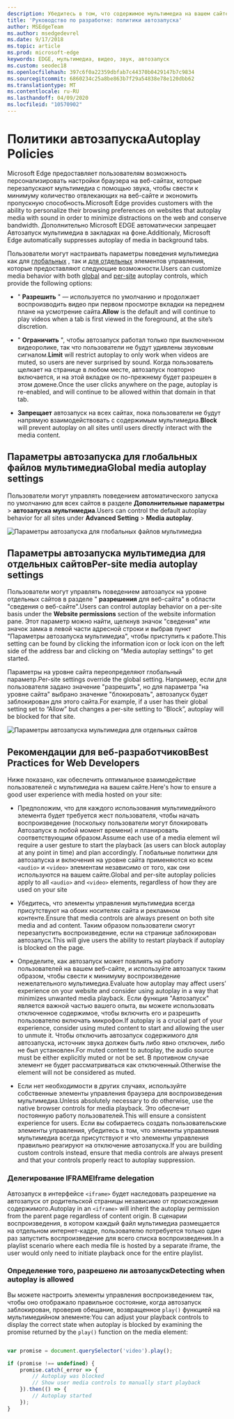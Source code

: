 ```yaml
---
description: Убедитесь в том, что содержимое мультимедиа на вашем сайте является предполагаемым.
title: 'Руководство по разработке: политики автозапуска'
author: MSEdgeTeam
ms.author: msedgedevrel
ms.date: 9/17/2018
ms.topic: article
ms.prod: microsoft-edge
keywords: EDGE, мультимедиа, видео, звук, автозапуск
ms.custom: seodec18
ms.openlocfilehash: 397c6f0a22359dbfab7c44370b0429147b7c9834
ms.sourcegitcommit: 6860234c25a8be863b7f29a54838e78e120dbb62
ms.translationtype: MT
ms.contentlocale: ru-RU
ms.lasthandoff: 04/09/2020
ms.locfileid: "10570902"
---
```

# <span data-ttu-id="7415c-104">Политики автозапуска</span><span class="sxs-lookup"><span data-stu-id="7415c-104">Autoplay Policies</span></span>

<span data-ttu-id="7415c-105">Microsoft Edge предоставляет пользователям возможность персонализировать настройки браузера на веб-сайтах, которые перезапускают мультимедиа с помощью звука, чтобы свести к минимуму количество отвлекающих на веб-сайте и экономить пропускную способность.</span><span class="sxs-lookup"><span data-stu-id="7415c-105">Microsoft Edge provides customers with the ability to personalize their browsing preferences on websites that autoplay media with sound in order to minimize distractions on the web and conserve bandwidth.</span></span> <span data-ttu-id="7415c-106">Дополнительно Microsoft EDGE автоматически запрещает Автозапуск мультимедиа в закладках на фоне.</span><span class="sxs-lookup"><span data-stu-id="7415c-106">Additionaly, Microsoft Edge automatically suppresses autoplay of media in background tabs.</span></span>

<span data-ttu-id="7415c-107">Пользователи могут настраивать параметры поведения мультимедиа как для [глобальных](#global-media-autoplay-settings) , так и [для отдельных](#per-site-media-autoplay-settings) элементов управления, которые предоставляют следующие возможности.</span><span class="sxs-lookup"><span data-stu-id="7415c-107">Users can customize media behavior with both [global](#global-media-autoplay-settings) and [per-site](#per-site-media-autoplay-settings) autoplay controls, which provide the following options:</span></span>

- <span data-ttu-id="7415c-108">" **Разрешить** " — используется по умолчанию и продолжает воспроизводить видео при первом просмотре вкладки на переднем плане на усмотрение сайта.</span><span class="sxs-lookup"><span data-stu-id="7415c-108">**Allow**  is the default and will continue to play videos when a tab is first viewed in the foreground, at the site’s discretion.</span></span>

- <span data-ttu-id="7415c-109">" **Ограничить** ", чтобы автозапуск работал только при выключенном видеоролике, так что пользователи не будут удивлены звуковым сигналом.</span><span class="sxs-lookup"><span data-stu-id="7415c-109">**Limit** will restrict autoplay to only work when videos are muted, so users are never surprised by sound.</span></span> <span data-ttu-id="7415c-110">Когда пользователь щелкает на странице в любом месте, автозапуск повторно включается, и на этой вкладке он по-прежнему будет разрешен в этом домене.</span><span class="sxs-lookup"><span data-stu-id="7415c-110">Once the user clicks anywhere on the page, autoplay is re-enabled, and will continue to be allowed within that domain in that tab.</span></span>

- <span data-ttu-id="7415c-111">**Запрещает** автозапуск на всех сайтах, пока пользователи не будут напрямую взаимодействовать с содержимым мультимедиа.</span><span class="sxs-lookup"><span data-stu-id="7415c-111">**Block** will prevent autoplay on all sites until users directly interact with the media content.</span></span>

## <span data-ttu-id="7415c-112">Параметры автозапуска для глобальных файлов мультимедиа</span><span class="sxs-lookup"><span data-stu-id="7415c-112">Global media autoplay settings</span></span>

<span data-ttu-id="7415c-113">Пользователи могут управлять поведением автоматического запуска по умолчанию для всех сайтов в разделе **Дополнительные параметры**  >  **автозапуска мультимедиа**.</span><span class="sxs-lookup"><span data-stu-id="7415c-113">Users can control the default autoplay behavior for all sites under **Advanced Setting** > **Media autoplay**.</span></span>

![Параметры автозапуска для глобальных файлов мультимедиа](../media/autoplay_global.png)

## <span data-ttu-id="7415c-115">Параметры автозапуска мультимедиа для отдельных сайтов</span><span class="sxs-lookup"><span data-stu-id="7415c-115">Per-site media autoplay settings</span></span>

<span data-ttu-id="7415c-116">Пользователи могут управлять поведением автозапуск на уровне отдельных сайтов в разделе " **разрешения** для веб-сайта" в области "сведения о веб-сайте".</span><span class="sxs-lookup"><span data-stu-id="7415c-116">Users can control autoplay behavior on a per-site basis under the **Website permissions** section of the website information pane.</span></span> <span data-ttu-id="7415c-117">Этот параметр можно найти, щелкнув значок "сведения" или значок замка в левой части адресной строки и выбрав пункт "Параметры автозапуска мультимедиа", чтобы приступить к работе.</span><span class="sxs-lookup"><span data-stu-id="7415c-117">This setting can be found by clicking the information icon or lock icon on the left side of the address bar and clicking on “Media autoplay settings” to get started.</span></span>

<span data-ttu-id="7415c-118">Параметры на уровне сайта переопределяют глобальный параметр.</span><span class="sxs-lookup"><span data-stu-id="7415c-118">Per-site settings override the global setting.</span></span> <span data-ttu-id="7415c-119">Например, если для пользователя задано значение "разрешить", но для параметра "на уровне сайта" выбрано значение "блокировать", автозапуск будет заблокирован для этого сайта.</span><span class="sxs-lookup"><span data-stu-id="7415c-119">For example, if a user has their global setting set to “Allow” but changes a per-site setting to “Block”, autoplay will be blocked for that site.</span></span>

![Параметры автозапуска мультимедиа для отдельных сайтов](../media/autoplay_per-site.png)
 
## <span data-ttu-id="7415c-121">Рекомендации для веб-разработчиков</span><span class="sxs-lookup"><span data-stu-id="7415c-121">Best Practices for Web Developers</span></span>

<span data-ttu-id="7415c-122">Ниже показано, как обеспечить оптимальное взаимодействие пользователей с мультимедиа на вашем сайте.</span><span class="sxs-lookup"><span data-stu-id="7415c-122">Here's how to ensure a good user experience with media hosted on your site:</span></span>

- <span data-ttu-id="7415c-123">Предположим, что для каждого использования мультимедийного элемента будет требуется жест пользователя, чтобы начать воспроизведение (поскольку пользователи могут блокировать Автозапуск в любой момент времени) и планировать соответствующим образом.</span><span class="sxs-lookup"><span data-stu-id="7415c-123">Assume  each use of a media element wil require a user gesture to start the playback (as users can block autoplay at any point in time) and plan accordingly.</span></span>  <span data-ttu-id="7415c-124">Глобальные политики для автозапуска и включения на уровне сайта применяются ко всем `<audio>` и `<video>` элементам независимо от того, как они используются на вашем сайте.</span><span class="sxs-lookup"><span data-stu-id="7415c-124">Global and per-site autoplay policies apply to all `<audio>` and `<video>` elements, regardless of how they are used on your site</span></span>

- <span data-ttu-id="7415c-125">Убедитесь, что элементы управления мультимедиа всегда присутствуют на обоих носителях сайта и рекламном контенте.</span><span class="sxs-lookup"><span data-stu-id="7415c-125">Ensure that media controls are always present on both site media and ad content.</span></span> <span data-ttu-id="7415c-126">Таким образом пользователи смогут перезапустить воспроизведение, если на странице заблокирован автозапуск.</span><span class="sxs-lookup"><span data-stu-id="7415c-126">This will give users the ability to restart playback if autoplay is blocked on the page.</span></span>

- <span data-ttu-id="7415c-127">Определите, как автозапуск может повлиять на работу пользователей на вашем веб-сайте, и используйте автозапуск таким образом, чтобы свести к минимуму воспроизведение нежелательного мультимедиа.</span><span class="sxs-lookup"><span data-stu-id="7415c-127">Evaluate how autoplay may affect users’ experience on your website and consider using autoplay in a way that minimizes unwanted media playback.</span></span> <span data-ttu-id="7415c-128">Если функция "Автозапуск" является важной частью вашего опыта, вы можете использовать отключенное содержимое, чтобы включить его и разрешить пользователю включать микрофон.</span><span class="sxs-lookup"><span data-stu-id="7415c-128">If autoplay is a crucial part of your experience, consider using muted content to start and allowing the user to unmute it.</span></span> <span data-ttu-id="7415c-129">Чтобы отключить автозапуск содержимого для автозапуска, источник звука должен быть либо явно отключен, либо не был установлен.</span><span class="sxs-lookup"><span data-stu-id="7415c-129">For muted content to autoplay, the audio source must be either explicitly muted or not be set.</span></span> <span data-ttu-id="7415c-130">В противном случае элемент не будет рассматриваться как отключенный.</span><span class="sxs-lookup"><span data-stu-id="7415c-130">Otherwise the element will not be considered as muted.</span></span>

- <span data-ttu-id="7415c-131">Если нет необходимости в других случаях, используйте собственные элементы управления браузера для воспроизведения мультимедиа.</span><span class="sxs-lookup"><span data-stu-id="7415c-131">Unless absolutely necessary to do otherwise, use the native browser controls for media playback.</span></span> <span data-ttu-id="7415c-132">Это обеспечит постоянную работу пользователей.</span><span class="sxs-lookup"><span data-stu-id="7415c-132">This will ensure a consistent experience for users.</span></span> <span data-ttu-id="7415c-133">Если вы собираетесь создать пользовательские элементы управления, убедитесь в том, что элементы управления мультимедиа всегда присутствуют и что элементы управления правильно реагируют на отключение автозапуска.</span><span class="sxs-lookup"><span data-stu-id="7415c-133">If you are building custom controls instead, ensure that media controls are always present and that your controls properly react to autoplay suppression.</span></span>

### <span data-ttu-id="7415c-134">Делегирование IFRAME</span><span class="sxs-lookup"><span data-stu-id="7415c-134">Iframe delegation</span></span>

<span data-ttu-id="7415c-135">Автозапуск в интерфейсе `<iframe>` будет наследовать разрешение на автозапуск от родительской страницы независимо от происхождения содержимого.</span><span class="sxs-lookup"><span data-stu-id="7415c-135">Autoplay in an `<iframe>` will inherit the autoplay permission from the parent page regardless of content origin.</span></span> <span data-ttu-id="7415c-136">В сценарии воспроизведения, в котором каждый файл мультимедиа размещается на отдельном интернет-кадре, пользователю потребуется только один раз запустить воспроизведение для всего списка воспроизведения.</span><span class="sxs-lookup"><span data-stu-id="7415c-136">In a playlist scenario where each media file is hosted by a separate iframe, the user would only need to initiate playback once for the entire playlist.</span></span>

### <span data-ttu-id="7415c-137">Определение того, разрешено ли автозапуск</span><span class="sxs-lookup"><span data-stu-id="7415c-137">Detecting when autoplay is allowed</span></span>

<span data-ttu-id="7415c-138">Вы можете настроить элементы управления воспроизведением так, чтобы оно отображало правильное состояние, когда автозапуск заблокирован, проверив обещание, возвращенное `play()` функцией на мультимедийном элементе:</span><span class="sxs-lookup"><span data-stu-id="7415c-138">You can adjust your playback controls to display the correct state when autoplay is blocked by examining the promise returned by the `play()` function on the media element:</span></span>

```Javascript

var promise = document.querySelector('video').play();

if (promise !== undefined) { 
    promise.catch(_error => { 
        // Autoplay was blocked
        // Show user media controls to manually start playback
    }).then(() => { 
        // Autoplay started
    }); 
}

```
